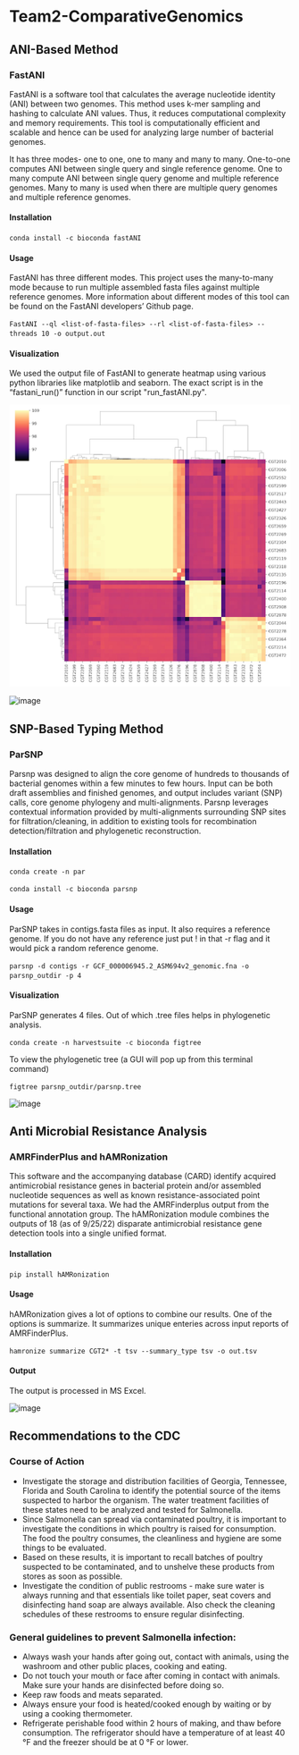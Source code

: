 # Team2-ComparativeGenomics

## ANI-Based Method

### FastANI

FastANI is a software tool that calculates the average nucleotide identity (ANI) between two genomes. This method uses k-mer sampling and hashing to calculate ANI values. Thus, it reduces computational complexity and memory requirements. This tool is computationally efficient and scalable and hence can be used for analyzing large number of bacterial genomes. 

It has three modes- one to one, one to many and many to many. One-to-one computes ANI between single query and single reference genome. One to many compute ANI between single query genome and multiple reference genomes. Many to many is used when there are multiple query genomes and multiple reference genomes.

#### Installation

`conda install -c bioconda fastANI`

#### Usage

FastANI has three different modes. This project uses the many-to-many mode because to run multiple assembled fasta files against multiple reference genomes. More information about different modes of this tool can be found on the FastANI developers’ Github page. 

`FastANI --ql <list-of-fasta-files> --rl <list-of-fasta-files> --threads 10 -o output.out`

#### Visualization

We used the output file of FastANI to generate heatmap using various python libraries like matplotlib and seaborn. The exact script is in the “fastani_run()” function in our script "run_fastANI.py".

![image](ComparativeGenomics/Results/FastANI-Heatmap.png)

![image](https://github.gatech.edu/comgenomics2023/Team2-ComparativeGenomics/blob/main/Results/FastANIHeatmap.png)

## SNP-Based Typing Method 

### ParSNP

Parsnp was designed to align the core genome of hundreds to thousands of bacterial genomes within a few minutes to few hours. Input can be both draft assemblies and finished genomes, and output includes variant (SNP) calls, core genome phylogeny and multi-alignments. Parsnp leverages contextual information provided by multi-alignments surrounding SNP sites for filtration/cleaning, in addition to existing tools for recombination detection/filtration and phylogenetic reconstruction.

#### Installation

`conda create -n par`

`conda install -c bioconda parsnp`

#### Usage

ParSNP takes in contigs.fasta files as input. It also requires a reference genome. If you do not have any reference just put ! in that -r flag and it would pick a random reference genome. 

`parsnp -d contigs -r GCF_000006945.2_ASM694v2_genomic.fna -o parsnp_outdir -p 4`

#### Visualization

ParSNP generates 4 files. Out of which .tree files helps in phylogenetic analysis.

`conda create -n harvestsuite -c bioconda figtree`

To view the phylogenetic tree (a GUI will pop up from this terminal command) 

`figtree parsnp_outdir/parsnp.tree`

![image](https://github.gatech.edu/comgenomics2023/Team2-ComparativeGenomics/blob/main/Results/ParSNP%20rsults.PNG)

## Anti Microbial Resistance Analysis

### AMRFinderPlus and hAMRonization

This software and the accompanying database (CARD) identify acquired antimicrobial resistance genes in bacterial protein and/or assembled nucleotide sequences as well as known resistance-associated point mutations for several taxa. We had the AMRFinderplus output from the functional annotation group. The hAMRonization module combines the outputs of 18 (as of 9/25/22) disparate antimicrobial resistance gene detection tools into a single unified format.

#### Installation 

`pip install hAMRonization`

#### Usage

hAMRonization gives a lot of options to combine our results. One of the options is summarize. It summarizes unique enteries across input reports of AMRFinderPlus. 

`hamronize summarize CGT2* -t tsv --summary_type tsv -o out.tsv`

#### Output

The output is processed in MS Excel.

![image](https://github.gatech.edu/comgenomics2023/Team2-ComparativeGenomics/blob/main/Results/hAMRonization%20output%20table.PNG)

## Recommendations to the CDC 

### Course of Action 

* Investigate the storage and distribution facilities of Georgia, Tennessee, Florida and South Carolina to identify the potential source of the items suspected to harbor the organism. The water treatment facilities of these states need to be analyzed and tested for Salmonella.
* Since Salmonella can spread via contaminated poultry, it is important to investigate the conditions in which poultry is raised for consumption. The food the poultry consumes, the cleanliness and hygiene are some things to be evaluated.
* Based on these results, it is important to recall batches of poultry suspected to be contaminated, and to unshelve these products from stores as soon as possible.
* Investigate the condition of public restrooms - make sure water is always running and that essentials like toilet paper, seat covers and disinfecting hand soap are always available. Also check the cleaning schedules of these restrooms to ensure regular disinfecting.

### General guidelines to prevent Salmonella infection:
* Always wash your hands after going out, contact with animals, using the washroom and other public places, cooking and eating.
* Do not touch your mouth or face after coming in contact with animals. Make sure your hands are disinfected before doing so.
* Keep raw foods and meats separated.
* Always ensure your food is heated/cooked enough by waiting or by using a cooking thermometer.
* Refrigerate perishable food within 2 hours of making, and thaw before consumption. The refrigerator should have a temperature of at least 40 °F and the freezer should be at 0 °F or lower.
